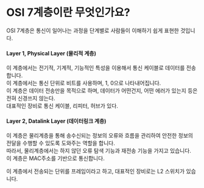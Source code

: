 # OSI 7계층이란 무엇인가요?

OSI 7계층은 통신이 일어나는 과정을 단계별로 사람들이 이해하기 쉽게 표현한 것입니다.

#### Layer 1, Physical Layer (물리적 계층)

이 계층에서는 전기적, 기계적, 기능적인 특성을 이용해서 통신 케이블로 데이터를 전송합니다.  
이 계층에서는 통신 단위로 비트를 사용하며, 1, 0으로 나타내어집니다.  
이 계층은 데이터 전송만을 목적으로 하며, 데이터가 어떤건지, 어떤 에러가 있는지 등은 전혀 신경쓰지 않는다.  
대표적인 장비로 통신 케이블, 리피터, 허브가 있다.

#### Layer 2, Datalink Layer (데이터링크 계층)

이 계층은 물리계층을 통해 송수신되는 정보의 오류와 흐름을 관리하여 안전한 정보의 전달을 수행할 수 있도록 도와주는 역할을 합니다.  
따라서, 물리계층에서는 하지 않던 오류 탐색 기능과 재전송 기능을 가지고 있습니다.  
이 계층은 MAC주소를 기반으로 통신합니다.

이 계층에서 전송되는 단위를 프레임이라고 하고, 대표적인 장비로는 L2 스위치가 있습니다.
